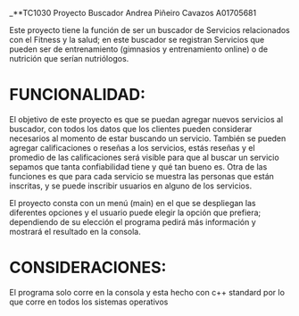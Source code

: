 _**TC1030 Proyecto Buscador
Andrea Piñeiro Cavazos
A01705681


Este proyecto tiene la función de ser un buscador de Servicios relacionados con el Fitness y la salud; en este buscador 
se registran Servicios que pueden ser de entrenamiento (gimnasios y entrenamiento online) o de nutrición que serían 
nutriólogos.

# FUNCIONALIDAD: 
El objetivo de este proyecto es que se puedan agregar nuevos servicios al buscador, con todos los datos 
que los clientes pueden considerar necesarios al momento de estar buscando un servicio. 
También se pueden agregar calificaciones o reseñas a los servicios, estás reseñas y el promedio de las calificaciones será
visible para que al buscar un servicio sepamos que tanta confiabilidad tiene y qué tan bueno es. 
Otra de las funciones es que para cada servicio se muestra las personas que están inscritas, y se puede inscribir usuarios 
en alguno de los servicios.

El proyecto consta con un menú (main) en el que se despliegan las diferentes opciones y el usuario puede elegir la opción que 
prefiera; dependiendo de su elección el programa pedirá más información y mostrará el resultado en la consola.


# CONSIDERACIONES: 
El programa solo corre en la consola y esta hecho con c++ standard por lo que corre en todos los sistemas 
operativos 

